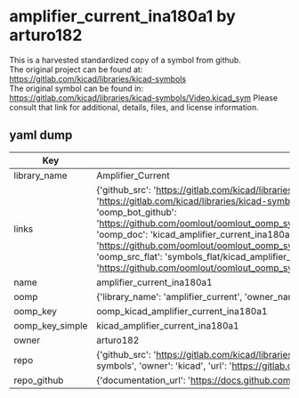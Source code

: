 # amplifier_current_ina180a1 by arturo182  
This is a harvested standardized copy of a symbol from github.  
The original project can be found at:  
https://gitlab.com/kicad/libraries/kicad-symbols  
The original symbol can be found in:
https://gitlab.com/kicad/libraries/kicad-symbols/Video.kicad_sym
Please consult that link for additional, details, files, and license information.  
## yaml dump  
| Key | Value |  
| --- | --- |  
| library_name | Amplifier_Current |  
| links | {'github_src': 'https://gitlab.com/kicad/libraries/kicad-symbols/Video.kicad_sym', 'github_src_repo': 'https://gitlab.com/kicad/libraries/kicad-symbols', 'oomp_bot': 'kicad_amplifier_current_ina180a1/working', 'oomp_bot_github': 'https://github.com/oomlout/oomlout_oomp_symbol_bot/tree/main/kicad_amplifier_current_ina180a1/working', 'oomp_doc': 'kicad_amplifier_current_ina180a1/working', 'oomp_doc_github': 'https://github.com/oomlout/oomlout_oomp_symbol_doc/tree/main/kicad_amplifier_current_ina180a1/working', 'oomp_src_flat': 'symbols_flat/kicad_amplifier_current_ina180a1/working', 'oomp_src_flat_github': 'https://github.com/oomlout/oomlout_oomp_symbol_src/tree/main/kicad_amplifier_current_ina180a1/working'} |  
| name | amplifier_current_ina180a1 |  
| oomp | {'library_name': 'amplifier_current', 'owner_name': 'kicad', 'symbol_name': 'amplifier_current_ina180a1'} |  
| oomp_key | oomp_kicad_amplifier_current_ina180a1 |  
| oomp_key_simple | kicad_amplifier_current_ina180a1 |  
| owner | arturo182 |  
| repo | {'github_src': 'https://gitlab.com/kicad/libraries/kicad-symbols/Video.kicad_sym', 'name': 'libraries/kicad-symbols', 'owner': 'kicad', 'url': 'https://gitlab.com/kicad/libraries/kicad-symbols'} |  
| repo_github | {'documentation_url': 'https://docs.github.com/rest/repos/repos#get-a-repository', 'message': 'Not Found'} |  

